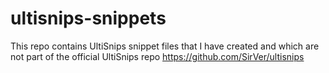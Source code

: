 ultisnips-snippets
==================

This repo contains UltiSnips snippet files that I have created and which are not part of the official UltiSnips repo https://github.com/SirVer/ultisnips
